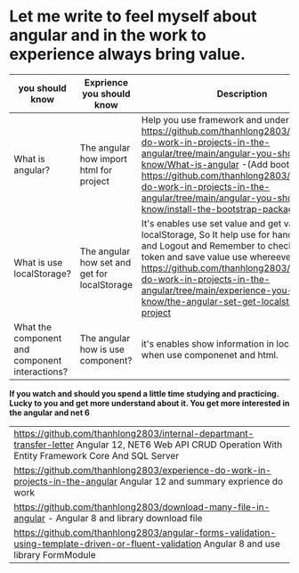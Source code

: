 


# Let me write to feel myself about angular and in the work to experience always bring value. 
|  you should know | Exprience you should know  | Description |
|--|--|--|
|  What is angular? | The angular how import html for project| Help you use framework and understand struct https://github.com/thanhlong2803/experience-do-work-in-projects-in-the-angular/tree/main/angular-you-should-know/What-is-angular                     -(Add bootstrap https://github.com/thanhlong2803/experience-do-work-in-projects-in-the-angular/tree/main/angular-you-should-know/install-the-bootstrap-package)  |
|  What is use localStorage? | The angular how set and get for localStorage   |It's enables use set value and get value for localStorage, So It help use for handel Login and Logout and Remember to check validate token and save value use whereever. https://github.com/thanhlong2803/experience-do-work-in-projects-in-the-angular/tree/main/experience-you-should-know/the-angular-set-get-localstorage-project| 
|What the component and component interactions?|The angular how is use component? | it's enables show information in  localStorage when use componenet and html.  

**If you watch and should you spend a little time studying and practicing. Lucky to you and get more understand about it. You get more interested in the angular and net 6**



|  |
|--|
|https://github.com/thanhlong2803/internal-departmant-transfer-letter  Angular 12, NET6 Web API CRUD Operation With Entity Framework Core And SQL Server   |
|https://github.com/thanhlong2803/experience-do-work-in-projects-in-the-angular Angular 12 and summary exprience do work|
|https://github.com/thanhlong2803/download-many-file-in-angular -  Angular 8 and library download file  |
|https://github.com/thanhlong2803/angular-forms-validation-using-template-driven-or-fluent-validation  Angular 8 and use library FormModule|
